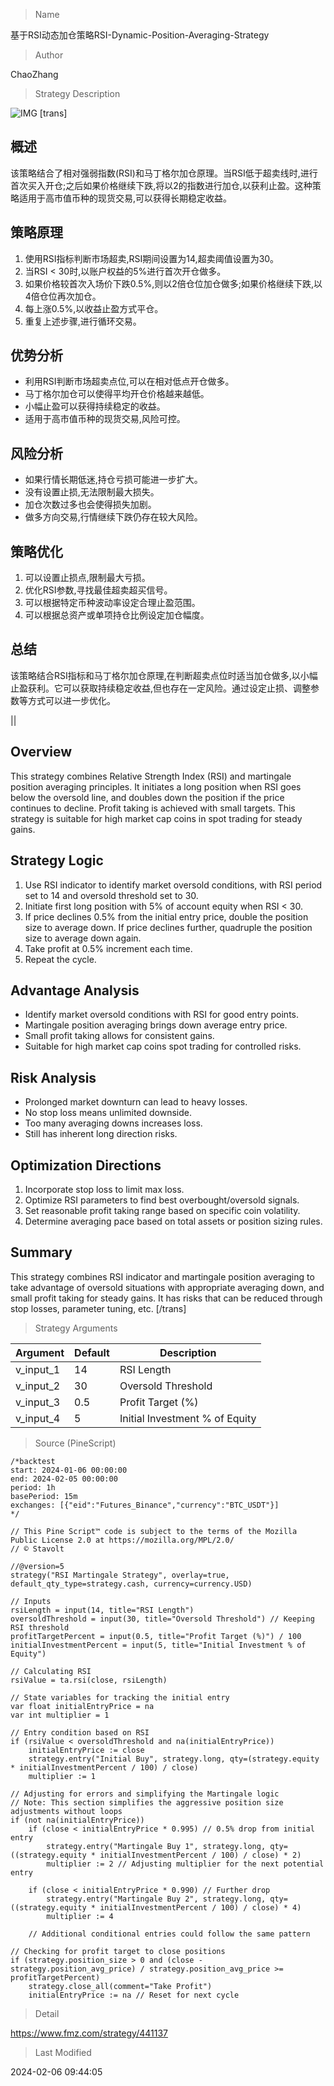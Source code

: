 
> Name

基于RSI动态加仓策略RSI-Dynamic-Position-Averaging-Strategy

> Author

ChaoZhang

> Strategy Description

![IMG](https://www.fmz.com/upload/asset/83517f5bd3bd11440a.png)
[trans]
## 概述
该策略结合了相对强弱指数(RSI)和马丁格尔加仓原理。当RSI低于超卖线时,进行首次买入开仓;之后如果价格继续下跌,将以2的指数进行加仓,以获利止盈。这种策略适用于高市值币种的现货交易,可以获得长期稳定收益。

## 策略原理
1. 使用RSI指标判断市场超卖,RSI期间设置为14,超卖阈值设置为30。
2. 当RSI < 30时,以账户权益的5%进行首次开仓做多。
3. 如果价格较首次入场价下跌0.5%,则以2倍仓位加仓做多;如果价格继续下跌,以4倍仓位再次加仓。
4. 每上涨0.5%,以收益止盈方式平仓。
5. 重复上述步骤,进行循环交易。

## 优势分析
- 利用RSI判断市场超卖点位,可以在相对低点开仓做多。
- 马丁格尔加仓可以使得平均开仓价格越来越低。
- 小幅止盈可以获得持续稳定的收益。
- 适用于高市值币种的现货交易,风险可控。

## 风险分析
- 如果行情长期低迷,持仓亏损可能进一步扩大。
- 没有设置止损,无法限制最大损失。
- 加仓次数过多也会使得损失加剧。
- 做多方向交易,行情继续下跌仍存在较大风险。

## 策略优化
1. 可以设置止损点,限制最大亏损。
2. 优化RSI参数,寻找最佳超卖超买信号。
3. 可以根据特定币种波动率设定合理止盈范围。
4. 可以根据总资产或单项持仓比例设定加仓幅度。

## 总结
该策略结合RSI指标和马丁格尔加仓原理,在判断超卖点位时适当加仓做多,以小幅止盈获利。它可以获取持续稳定收益,但也存在一定风险。通过设定止损、调整参数等方式可以进一步优化。

||

## Overview
This strategy combines Relative Strength Index (RSI) and martingale position averaging principles. It initiates a long position when RSI goes below the oversold line, and doubles down the position if the price continues to decline. Profit taking is achieved with small targets. This strategy is suitable for high market cap coins in spot trading for steady gains.

## Strategy Logic  
1. Use RSI indicator to identify market oversold conditions, with RSI period set to 14 and oversold threshold set to 30.
2. Initiate first long position with 5% of account equity when RSI < 30. 
3. If price declines 0.5% from the initial entry price, double the position size to average down. If price declines further, quadruple the position size to average down again.
4. Take profit at 0.5% increment each time.  
5. Repeat the cycle.

## Advantage Analysis
- Identify market oversold conditions with RSI for good entry points.
- Martingale position averaging brings down average entry price.  
- Small profit taking allows for consistent gains.
- Suitable for high market cap coins spot trading for controlled risks.

## Risk Analysis
- Prolonged market downturn can lead to heavy losses.
- No stop loss means unlimited downside.
- Too many averaging downs increases loss.   
- Still has inherent long direction risks.

## Optimization Directions
1. Incorporate stop loss to limit max loss.
2. Optimize RSI parameters to find best overbought/oversold signals.  
3. Set reasonable profit taking range based on specific coin volatility.
4. Determine averaging pace based on total assets or position sizing rules.  

## Summary
This strategy combines RSI indicator and martingale position averaging to take advantage of oversold situations with appropriate averaging down, and small profit taking for steady gains. It has risks that can be reduced through stop losses, parameter tuning, etc.
[/trans]

> Strategy Arguments



|Argument|Default|Description|
|----|----|----|
|v_input_1|14|RSI Length|
|v_input_2|30|Oversold Threshold|
|v_input_3|0.5|Profit Target (%)|
|v_input_4|5|Initial Investment % of Equity|


> Source (PineScript)

``` pinescript
/*backtest
start: 2024-01-06 00:00:00
end: 2024-02-05 00:00:00
period: 1h
basePeriod: 15m
exchanges: [{"eid":"Futures_Binance","currency":"BTC_USDT"}]
*/

// This Pine Script™ code is subject to the terms of the Mozilla Public License 2.0 at https://mozilla.org/MPL/2.0/
// © Stavolt

//@version=5
strategy("RSI Martingale Strategy", overlay=true, default_qty_type=strategy.cash, currency=currency.USD)

// Inputs
rsiLength = input(14, title="RSI Length")
oversoldThreshold = input(30, title="Oversold Threshold") // Keeping RSI threshold
profitTargetPercent = input(0.5, title="Profit Target (%)") / 100
initialInvestmentPercent = input(5, title="Initial Investment % of Equity")

// Calculating RSI
rsiValue = ta.rsi(close, rsiLength)

// State variables for tracking the initial entry
var float initialEntryPrice = na
var int multiplier = 1

// Entry condition based on RSI
if (rsiValue < oversoldThreshold and na(initialEntryPrice))
    initialEntryPrice := close
    strategy.entry("Initial Buy", strategy.long, qty=(strategy.equity * initialInvestmentPercent / 100) / close)
    multiplier := 1

// Adjusting for errors and simplifying the Martingale logic
// Note: This section simplifies the aggressive position size adjustments without loops
if (not na(initialEntryPrice))
    if (close < initialEntryPrice * 0.995) // 0.5% drop from initial entry
        strategy.entry("Martingale Buy 1", strategy.long, qty=((strategy.equity * initialInvestmentPercent / 100) / close) * 2)
        multiplier := 2 // Adjusting multiplier for the next potential entry

    if (close < initialEntryPrice * 0.990) // Further drop
        strategy.entry("Martingale Buy 2", strategy.long, qty=((strategy.equity * initialInvestmentPercent / 100) / close) * 4)
        multiplier := 4

    // Additional conditional entries could follow the same pattern

// Checking for profit target to close positions
if (strategy.position_size > 0 and (close - strategy.position_avg_price) / strategy.position_avg_price >= profitTargetPercent)
    strategy.close_all(comment="Take Profit")
    initialEntryPrice := na // Reset for next cycle

```

> Detail

https://www.fmz.com/strategy/441137

> Last Modified

2024-02-06 09:44:05
